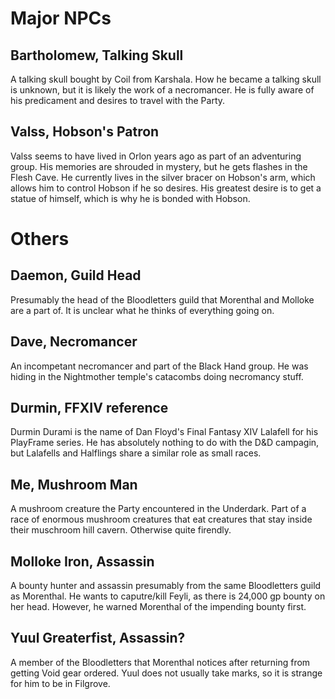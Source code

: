 # Major NPCs

## Bartholomew, Talking Skull

A talking skull bought by Coil from Karshala. How he became a talking skull is unknown, but it is likely the work of a necromancer. He is fully aware of his predicament and desires to travel with the Party.

## Valss, Hobson's Patron

Valss seems to have lived in Orlon years ago as part of an adventuring group. His memories are shrouded in mystery, but he gets flashes in the Flesh Cave. He currently lives in the silver bracer on Hobson's arm, which allows him to control Hobson if he so desires. His greatest desire is to get a statue of himself, which is why he is bonded with Hobson.

# Others

## Daemon, Guild Head

Presumably the head of the Bloodletters guild that Morenthal and Molloke are a part of. It is unclear what he thinks of everything going on.

## Dave, Necromancer

An incompetant necromancer and part of the Black Hand group. He was hiding in the Nightmother temple's catacombs doing necromancy stuff. 

## Durmin, FFXIV reference

Durmin Durami is the name of Dan Floyd's Final Fantasy XIV Lalafell for his PlayFrame series. He has absolutely nothing to do with the D&D campagin, but Lalafells and Halflings share a similar role as small races.

## Me, Mushroom Man

A mushroom creature the Party encountered in the Underdark. Part of a race of enormous mushroom creatures that eat creatures that stay inside their muschroom hill cavern. Otherwise quite firendly.

## Molloke Iron, Assassin

A bounty hunter and assassin presumably from the same Bloodletters guild as Morenthal. He wants to caputre/kill Feyli, as there is 24,000 gp bounty on her head. However, he warned Morenthal of the impending bounty first.

## Yuul Greaterfist, Assassin?

A member of the Bloodletters that Morenthal notices after returning from getting Void gear ordered. Yuul does not usually take marks, so it is strange for him to be in Filgrove.
